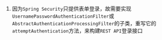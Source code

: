 1. 因为`Spring Security`只提供表单登录，故需要实现`UsernamePasswordAuthenticationFilter`或`AbstractAuthenticationProcessingFilter`的子类，重写它的 `attemptAuthentication`方法，来构建`REST API`登录接口
<!--stackedit_data:
eyJoaXN0b3J5IjpbMTc0MzY2OTUyOCwtNjk4OTUyODQ2LDYwNj
E1MzEyXX0=
-->